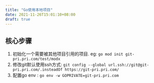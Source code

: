 ```yaml
---
title: "Go使用本地项目"
date: 2021-11-26T15:01:10+08:00
draft: true
---
```



## 核心步骤
1. 初始化一个需要被其他项目引用的项目. eg: ` go mod init git-pri.pri.com/test/modx `
2. 修改git默认使用ssh方式: `git config --global url.ssh://git@git-pri.pri.com/.insteadOf https://git-pri.pri.com/ `
3. 配置go env : `go env -w GOPRIVATE=git-pri.pri.com`
